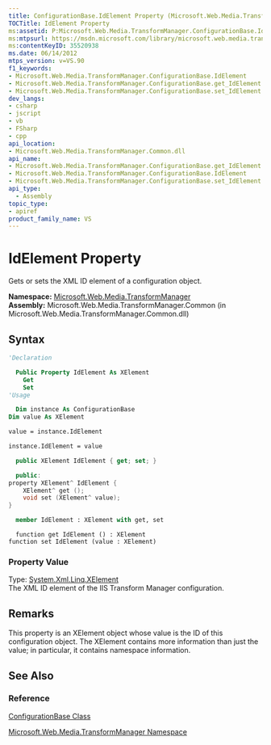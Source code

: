 ```yaml
---
title: ConfigurationBase.IdElement Property (Microsoft.Web.Media.TransformManager)
TOCTitle: IdElement Property
ms:assetid: P:Microsoft.Web.Media.TransformManager.ConfigurationBase.IdElement
ms:mtpsurl: https://msdn.microsoft.com/library/microsoft.web.media.transformmanager.configurationbase.idelement(v=VS.90)
ms:contentKeyID: 35520938
ms.date: 06/14/2012
mtps_version: v=VS.90
f1_keywords:
- Microsoft.Web.Media.TransformManager.ConfigurationBase.IdElement
- Microsoft.Web.Media.TransformManager.ConfigurationBase.get_IdElement
- Microsoft.Web.Media.TransformManager.ConfigurationBase.set_IdElement
dev_langs:
- csharp
- jscript
- vb
- FSharp
- cpp
api_location:
- Microsoft.Web.Media.TransformManager.Common.dll
api_name:
- Microsoft.Web.Media.TransformManager.ConfigurationBase.get_IdElement
- Microsoft.Web.Media.TransformManager.ConfigurationBase.IdElement
- Microsoft.Web.Media.TransformManager.ConfigurationBase.set_IdElement
api_type:
  - Assembly
topic_type:
- apiref
product_family_name: VS
---
```


# IdElement Property

Gets or sets the XML ID element of a configuration object.

**Namespace:**  [Microsoft.Web.Media.TransformManager](microsoft-web-media-transformmanager-namespace.md)  
**Assembly:**  Microsoft.Web.Media.TransformManager.Common (in Microsoft.Web.Media.TransformManager.Common.dll)

## Syntax

```vb
'Declaration

  Public Property IdElement As XElement
    Get
    Set
'Usage

  Dim instance As ConfigurationBase
Dim value As XElement

value = instance.IdElement

instance.IdElement = value
```

```csharp
  public XElement IdElement { get; set; }
```

```cpp
  public:
property XElement^ IdElement {
    XElement^ get ();
    void set (XElement^ value);
}
```

``` fsharp
  member IdElement : XElement with get, set
```

```jscript
  function get IdElement () : XElement
function set IdElement (value : XElement)
```

### Property Value

Type: [System.Xml.Linq.XElement](https://msdn.microsoft.com/library/bb340098)  
The XML ID element of the IIS Transform Manager configuration.  

## Remarks

This property is an XElement object whose value is the ID of this configuration object. The XElement contains more information than just the value; in particular, it contains namespace information.

## See Also

### Reference

[ConfigurationBase Class](configurationbase-class-microsoft-web-media-transformmanager.md)

[Microsoft.Web.Media.TransformManager Namespace](microsoft-web-media-transformmanager-namespace.md)
